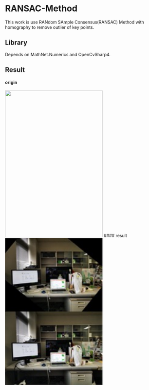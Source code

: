 # RANSAC-Method
This work is use RANdom SAmple Consensus(RANSAC) Method with homography to remove outlier of key points.  

## Library
Depends on MathNet.Numerics and OpenCvSharp4.

## Result
#### origin
<img width="320" height="480" src="https://github.com/Yanjiao-Ao/RANSAC-Method/blob/master/origin.jpg"/>
#### result
<img width="320" height="480" src="https://github.com/Yanjiao-Ao/RANSAC-Method/blob/master/result.jpg"/>
